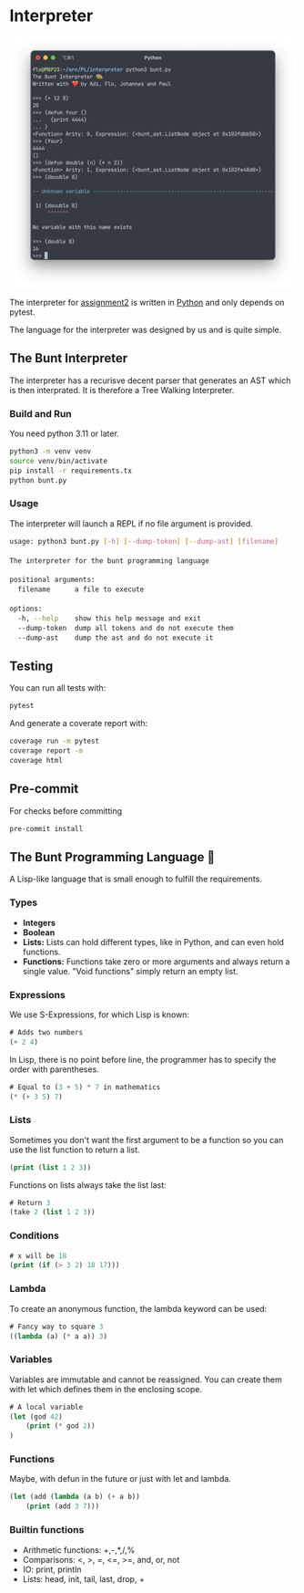 # Interpreter

![Screenshot](screenshot.png)

The interpreter for [assignment2](https://tuwel.tuwien.ac.at/pluginfile.php/3542105/mod_folder/content/0/aufgabe2.pdf)
is written in [Python](https://www.rust-lang.org/) and only depends on pytest.

The language for the interpreter was designed by us and is quite simple.

## The Bunt Interpreter

The interpreter has a recurisve decent parser that generates an AST which is then interprated. It is therefore a Tree Walking Interpreter. 

### Build and Run

You need python 3.11 or later.

```sh
python3 -m venv venv
source venv/bin/activate
pip install -r requirements.tx
python bunt.py
```

### Usage

The interpreter will launch a REPL if no file argument is provided.

```bash
usage: python3 bunt.py [-h] [--dump-token] [--dump-ast] [filename]

The interpreter for the bunt programming language

positional arguments:
  filename      a file to execute

options:
  -h, --help    show this help message and exit
  --dump-token  dump all tokens and do not execute them
  --dump-ast    dump the ast and do not execute it
```

## Testing

You can run all tests with:

```sh
pytest
```

And generate a coverate report with:

```sh
coverage run -m pytest
coverage report -m
coverage html
```

## Pre-commit

For checks before committing

```sh
pre-commit install
```

## The Bunt Programming Language 🎨

A Lisp-like language that is small enough to fulfill the requirements.

### Types

- **Integers**
- **Boolean**
- **Lists:** Lists can hold different types, like in Python, and can even hold functions.
- **Functions:** Functions take zero or more arguments and always return a single value. "Void functions" simply return an empty list.

### Expressions

We use S-Expressions, for which Lisp is known:

```lisp
# Adds two numbers
(+ 2 4)
```

In Lisp, there is no point before line, the programmer has to specify the order with parentheses.

```lisp
# Equal to (3 + 5) * 7 in mathematics
(* (+ 3 5) 7)
```

### Lists

Sometimes you don't want the first argument to be a function so you can use the list function to return a list.

```lisp
(print (list 1 2 3))
```

Functions on lists always take the list last:

```lisp
# Return 3
(take 2 (list 1 2 3))
```

### Conditions

```lisp
# x will be 18 
(print (if (> 3 2) 18 17)))
```

### Lambda

To create an anonymous function, the lambda keyword can be used:

```lisp
# Fancy way to square 3
((lambda (a) (* a a)) 3)
```

### Variables

Variables are immutable and cannot be reassigned. You can create them with let which defines them in the enclosing scope.

```lisp
# A local variable
(let (god 42)
    (print (* god 2))
)
```

### Functions

Maybe, with defun in the future or just with let and lambda.

```lisp
(let (add (lambda (a b) (+ a b))
    (print (add 3 7)))
```

### Builtin functions

- Arithmetic functions: +,-,*,/,%
- Comparisons: <, >, =, <=, >=, and, or, not
- IO: print, println
- Lists: head, init, tail, last, drop, +
